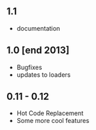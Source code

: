 ## 1.1

* documentation

## 1.0 [end 2013]

* Bugfixes
* updates to loaders

## 0.11 - 0.12

* Hot Code Replacement
* Some more cool features